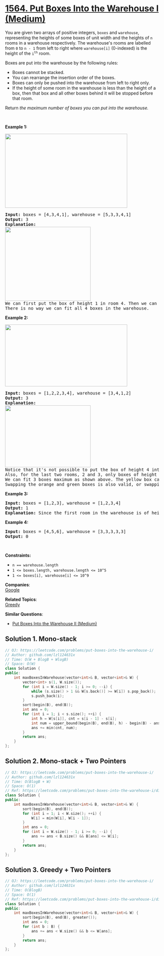 # [1564. Put Boxes Into the Warehouse I (Medium)](https://leetcode.com/problems/put-boxes-into-the-warehouse-i/)

<p>You are given two arrays of positive integers, <code>boxes</code> and <code>warehouse</code>, representing the heights of some boxes of unit width and the heights of <code>n</code> rooms in a warehouse respectively. The warehouse's rooms are labelled from <code>0</code> to <code>n - 1</code> from left to right where <code>warehouse[i]</code> (0-indexed) is the height of the <code>i<sup>th</sup></code> room.</p>

<p>Boxes are put into the warehouse by the following rules:</p>

<ul>
	<li>Boxes cannot be stacked.</li>
	<li>You can rearrange the insertion order of the boxes.</li>
	<li>Boxes&nbsp;can only be pushed into the warehouse from left to right only.</li>
	<li>If the height of some room in the warehouse is less than the height of a box, then that box and all other boxes behind it will be stopped before that room.</li>
</ul>

<p>Return <em>the maximum number of boxes you can put into the warehouse.</em></p>

<p>&nbsp;</p>
<p><strong>Example 1:</strong></p>
<img alt="" src="https://assets.leetcode.com/uploads/2020/08/26/11.png" style="width: 400px; height: 242px;">
<pre><strong>Input:</strong> boxes = [4,3,4,1], warehouse = [5,3,3,4,1]
<strong>Output:</strong> 3
<strong>Explanation:&nbsp;
</strong><img alt="" src="https://assets.leetcode.com/uploads/2020/08/26/12.png" style="width: 280px; height: 242px;">
We can first put the box of height 1 in room 4. Then we can put the box of height 3 in either of the 3 rooms 1, 2, or 3. Lastly, we can put one box of height 4 in room 0.
There is no way we can fit all 4 boxes in the warehouse.</pre>

<p><strong>Example 2:</strong></p>
<img alt="" src="https://assets.leetcode.com/uploads/2020/08/26/21.png" style="width: 400px; height: 202px;">
<pre><strong>Input:</strong> boxes = [1,2,2,3,4], warehouse = [3,4,1,2]
<strong>Output:</strong> 3
<strong>Explanation: 
<img alt="" src="https://assets.leetcode.com/uploads/2020/08/26/22.png" style="width: 280px; height: 202px;">
</strong>Notice that it's not possible to put the box of height 4 into the warehouse since it cannot pass the first room of height 3.
Also, for the last two rooms, 2 and 3, only boxes of height 1 can fit.
We can fit 3 boxes maximum as shown above. The yellow box can also be put in room 2 instead.
Swapping the orange and green boxes is also valid, or swapping one of them with the red box.</pre>

<p><strong>Example 3:</strong></p>

<pre><strong>Input:</strong> boxes = [1,2,3], warehouse = [1,2,3,4]
<strong>Output:</strong> 1
<strong>Explanation: </strong>Since the first room in the warehouse is of height 1, we can only put boxes of height 1.
</pre>

<p><strong>Example 4:</strong></p>

<pre><strong>Input:</strong> boxes = [4,5,6], warehouse = [3,3,3,3,3]
<strong>Output:</strong> 0
</pre>

<p>&nbsp;</p>
<p><strong>Constraints:</strong></p>

<ul>
	<li><code>n == warehouse.length</code></li>
	<li><code>1 &lt;= boxes.length, warehouse.length &lt;= 10^5</code></li>
	<li><code>1 &lt;= boxes[i], warehouse[i] &lt;= 10^9</code></li>
</ul>


**Companies**:  
[Google](https://leetcode.com/company/google)

**Related Topics**:  
[Greedy](https://leetcode.com/tag/greedy/)

**Similar Questions**:
* [Put Boxes Into the Warehouse II (Medium)](https://leetcode.com/problems/put-boxes-into-the-warehouse-ii/)

## Solution 1. Mono-stack

```cpp
// OJ: https://leetcode.com/problems/put-boxes-into-the-warehouse-i/
// Author: github.com/lzl124631x
// Time: O(W + BlogB + WlogB)
// Space: O(W)
class Solution {
public:
    int maxBoxesInWarehouse(vector<int>& B, vector<int>& W) {
        vector<int> s(1, W.size());
        for (int i = W.size() - 1; i >= 0; --i) {
            while (s.size() > 1 && W[s.back()] >= W[i]) s.pop_back();
            s.push_back(i);
        }
        sort(begin(B), end(B));
        int ans = 0;
        for (int i = 1; i < s.size(); ++i) {
            int h = W[s[i]], cnt = s[i - 1] - s[i];
            int num = upper_bound(begin(B), end(B), h) - begin(B) - ans;
            ans += min(cnt, num);
        }
        return ans;
    }
};
```

## Solution 2. Mono-stack + Two Pointers

```cpp
// OJ: https://leetcode.com/problems/put-boxes-into-the-warehouse-i/
// Author: github.com/lzl124631x
// Time: O(BlogB + W)
// Space: O(1)
// Ref: https://leetcode.com/problems/put-boxes-into-the-warehouse-i/discuss/821966/C%2B%2B-Two-Approaches
class Solution {
public:
    int maxBoxesInWarehouse(vector<int>& B, vector<int>& W) {
        sort(begin(B), end(B));
        for (int i = 1; i < W.size(); ++i) {
            W[i] = min(W[i], W[i - 1]);
        }
        int ans = 0;
        for (int i = W.size() - 1; i >= 0; --i) {
            ans += ans < B.size() && B[ans] <= W[i];
        }
        return ans;
    }
};
```

## Solution 3. Greedy + Two Pointers

```cpp
// OJ: https://leetcode.com/problems/put-boxes-into-the-warehouse-i/
// Author: github.com/lzl124631x
// Time: O(BlogB)
// Space: O(1)
// Ref: https://leetcode.com/problems/put-boxes-into-the-warehouse-i/discuss/821966/C%2B%2B-Two-Approaches
class Solution {
public:
    int maxBoxesInWarehouse(vector<int>& B, vector<int>& W) {
        sort(begin(B), end(B), greater());
        int ans = 0;
        for (int b : B) {
            ans += ans < W.size() && b <= W[ans];
        }
        return ans;
    }
};
```